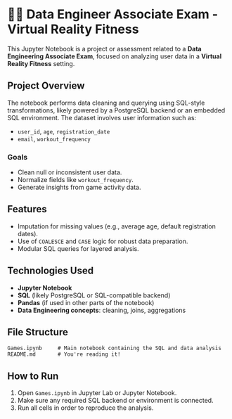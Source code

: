 # 🏋️‍♂️ Data Engineer Associate Exam - Virtual Reality Fitness

This Jupyter Notebook is a project or assessment related to a **Data Engineering Associate Exam**, focused on analyzing user data in a **Virtual Reality Fitness** setting.

## Project Overview

The notebook performs data cleaning and querying using SQL-style transformations, likely powered by a PostgreSQL backend or an embedded SQL environment. The dataset involves user information such as:

- `user_id`, `age`, `registration_date`
- `email`, `workout_frequency`

### Goals

- Clean null or inconsistent user data.
- Normalize fields like `workout_frequency`.
- Generate insights from game activity data.

##  Features

- Imputation for missing values (e.g., average age, default registration dates).
- Use of `COALESCE` and `CASE` logic for robust data preparation.
- Modular SQL queries for layered analysis.

## Technologies Used

- **Jupyter Notebook**
- **SQL** (likely PostgreSQL or SQL-compatible backend)
- **Pandas** (if used in other parts of the notebook)
- **Data Engineering concepts**: cleaning, joins, aggregations

## File Structure

```
Games.ipynb     # Main notebook containing the SQL and data analysis
README.md       # You're reading it!
```

## How to Run

1. Open `Games.ipynb` in Jupyter Lab or Jupyter Notebook.
2. Make sure any required SQL backend or environment is connected.
3. Run all cells in order to reproduce the analysis.


